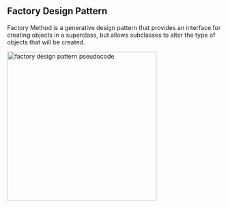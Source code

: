 ## Factory Design Pattern

Factory Method is a generative design pattern that provides an interface for creating objects in a superclass, but allows subclasses to alter the type of objects that will be created.

<img height="350em" src="https://refactoring.guru/images/patterns/diagrams/factory-method/example.png?id=67db9a5cb817913444ef" alt="factory design pattern pseudocode"/>